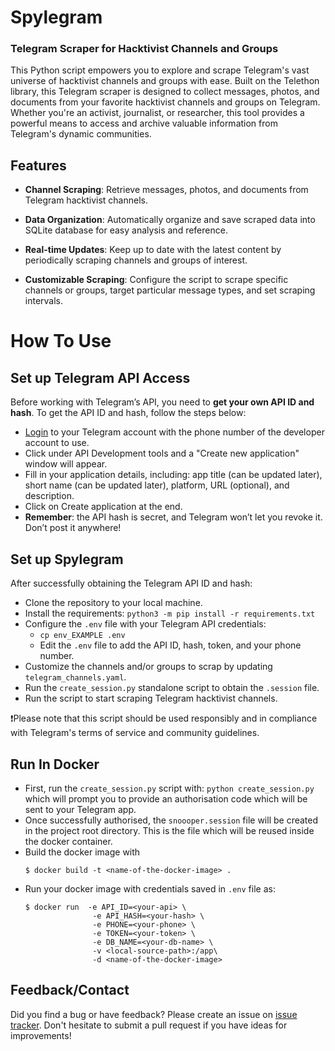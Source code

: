# Spylegram
### Telegram Scraper for Hacktivist Channels and Groups

This Python script empowers you to explore and scrape Telegram's vast universe of hacktivist channels and groups with ease. Built on the Telethon library, this Telegram scraper is designed to collect messages, photos, and documents from your favorite hacktivist channels and groups on Telegram. Whether you're an activist, journalist, or researcher, this tool provides a powerful means to access and archive valuable information from Telegram's dynamic communities.

## Features
- **Channel Scraping**: Retrieve messages, photos, and documents from Telegram hacktivist channels.

- **Data Organization**: Automatically organize and save scraped data into SQLite database for easy analysis and reference.

- **Real-time Updates**: Keep up to date with the latest content by periodically scraping channels and groups of interest.

- **Customizable Scraping**: Configure the script to scrape specific channels or groups, target particular message types, and set scraping intervals.

# How To Use

## Set up Telegram API Access
Before working with Telegram’s API, you need to **get your own API ID and hash**. To get the API ID and hash, follow the steps below:

- [Login](https://my.telegram.org/auth) to your Telegram account with the phone number of the developer account to use.
- Click under API Development tools and a "Create new application" window will appear.
- Fill in your application details, including: app title (can be updated later), short name (can be updated later), platform, URL (optional), and description.
- Click on Create application at the end.
- **Remember**: the API hash is secret, and Telegram won’t let you revoke it. Don’t post it anywhere!

## Set up Spylegram

After successfully obtaining the Telegram API ID and hash:

- Clone the repository to your local machine.
- Install the requirements: `python3 -m pip install -r requirements.txt`
- Configure the `.env` file with your Telegram API credentials:
    - `cp env_EXAMPLE .env`
    - Edit the `.env` file to add the API ID, hash, token, and your phone number.
- Customize the channels and/or groups to scrap by updating `telegram_channels.yaml`.
- Run the `create_session.py` standalone script to obtain the `.session` file.
- Run the script to start scraping Telegram hacktivist channels. 

❗Please note that this script should be used responsibly and in compliance with Telegram's terms of service and community guidelines.


## Run In Docker
- First, run the `create_session.py` script with: `python create_session.py` which will prompt you to provide an authorisation code which will be sent to your Telegram app.
- Once successfully authorised, the `snoooper.session` file will be created in the project root directory. This is the file which will be reused inside the docker container.
- Build the docker image with
    ```console
    $ docker build -t <name-of-the-docker-image> .
    ```
- Run your docker image with credentials saved in `.env` file as:
    ``` console
    $ docker run  -e API_ID=<your-api> \
                   -e API_HASH=<your-hash> \
                   -e PHONE=<your-phone> \
                   -e TOKEN=<your-token> \
                   -e DB_NAME=<your-db-name> \
                   -v <local-source-path>:/app\
                   -d <name-of-the-docker-image>
    ```



## Feedback/Contact

Did you find a bug or have feedback? Please create an issue on  [issue tracker][bugs]. Don't hesitate to submit a pull request if you have ideas for improvements! 

[bugs]: https://github.com/x0rmen0t/Spylegram/issues
[ml]: https://groups.google.com/u/4/g/spylegram
